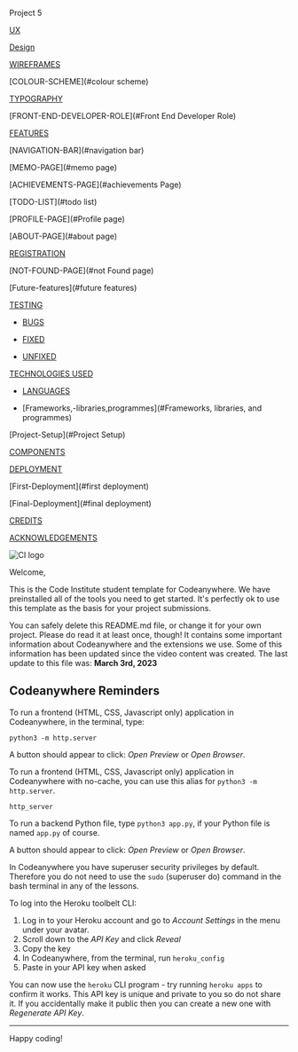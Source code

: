 Project 5

[UX](UX)

[Design](design)

[WIREFRAMES](#wireframes)

[COLOUR-SCHEME](#colour scheme)

[TYPOGRAPHY](#typography)

[FRONT-END-DEVELOPER-ROLE](#Front End Developer Role)

[FEATURES](#features)

[NAVIGATION-BAR](#navigation bar)

[MEMO-PAGE](#memo page)

[ACHIEVEMENTS-PAGE](#achievements Page)

[TODO-LIST](#todo list)

[PROFILE-PAGE](#Profile page)

[ABOUT-PAGE](#about page)

[REGISTRATION](#registration)

[NOT-FOUND-PAGE](#not Found page)

[Future-features](#future features)

[TESTING](#Testing)

- [BUGS](#Bugs)

- [FIXED](#Fixed)

- [UNFIXED](#Unfixed)

[TECHNOLOGIES USED](#technologies-used)

- [LANGUAGES](#Languages)

- [Frameworks,-libraries,programmes](#Frameworks, libraries, and programmes)

[Project-Setup](#Project Setup)

[COMPONENTS](#Components)

[DEPLOYMENT](#deployment)

[First-Deployment](#first deployment)

[Final-Deployment](#final deployment)

[CREDITS](#credits)

[ACKNOWLEDGEMENTS](#acknowledgements)

![CI logo](https://codeinstitute.s3.amazonaws.com/fullstack/ci_logo_small.png)

Welcome,

This is the Code Institute student template for Codeanywhere. We have preinstalled all of the tools you need to get started. It's perfectly ok to use this template as the basis for your project submissions.

You can safely delete this README.md file, or change it for your own project. Please do read it at least once, though! It contains some important information about Codeanywhere and the extensions we use. Some of this information has been updated since the video content was created. The last update to this file was: **March 3rd, 2023**

## Codeanywhere Reminders

To run a frontend (HTML, CSS, Javascript only) application in Codeanywhere, in the terminal, type:

`python3 -m http.server`

A button should appear to click: _Open Preview_ or _Open Browser_.

To run a frontend (HTML, CSS, Javascript only) application in Codeanywhere with no-cache, you can use this alias for `python3 -m http.server`.

`http_server`

To run a backend Python file, type `python3 app.py`, if your Python file is named `app.py` of course.

A button should appear to click: _Open Preview_ or _Open Browser_.

In Codeanywhere you have superuser security privileges by default. Therefore you do not need to use the `sudo` (superuser do) command in the bash terminal in any of the lessons.

To log into the Heroku toolbelt CLI:

1. Log in to your Heroku account and go to _Account Settings_ in the menu under your avatar.
2. Scroll down to the _API Key_ and click _Reveal_
3. Copy the key
4. In Codeanywhere, from the terminal, run `heroku_config`
5. Paste in your API key when asked

You can now use the `heroku` CLI program - try running `heroku apps` to confirm it works. This API key is unique and private to you so do not share it. If you accidentally make it public then you can create a new one with _Regenerate API Key_.

---

Happy coding!
